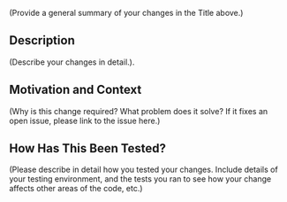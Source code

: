 (Provide a general summary of your changes in the Title above.)

## Description
(Describe your changes in detail.).

## Motivation and Context
(Why is this change required? What problem does it solve?
 If it fixes an open issue, please link to the issue here.)

## How Has This Been Tested?
(Please describe in detail how you tested your changes.
 Include details of your testing environment, and the tests you ran to
 see how your change affects other areas of the code, etc.)
 
